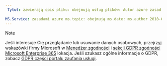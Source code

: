 ```yaml
---
 Tytuł: zawierają opis pliku: obejmują usług plików: Autor azure zasad: eross msft
 
MS.Service: zasadami azure ms.topic: obejmują ms.date: ms.author 2018-05/01: lizross ms.custom: dołączanie pliku
---
```


>[!Note]
>Jeśli interesuje Cię przeglądanie lub usuwanie danych osobowych, przejrzyj wskazówki firmy Microsoft w [Menedżer zgodności](https://servicetrust.microsoft.com/ComplianceManager) i [sekcji GDPR zgodności Microsoft Enterprise 365](https://docs.microsoft.com/en-us/microsoft-365/compliance/gdpr) lokacja. Jeśli szukasz ogólne informacje o GDPR, zobacz [GDPR części portalu zaufania usługi](https://servicetrust.microsoft.com/ViewPage/GDPRGetStarted).